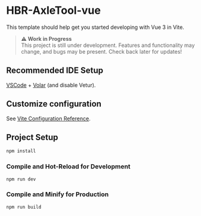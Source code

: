 # HBR-AxleTool-vue

This template should help get you started developing with Vue 3 in Vite.

> **⚠️ Work in Progress**  
> This project is still under development. Features and functionality may change, and bugs may be present. Check back later for updates!


## Recommended IDE Setup

[VSCode](https://code.visualstudio.com/) + [Volar](https://marketplace.visualstudio.com/items?itemName=Vue.volar) (and disable Vetur).

## Customize configuration

See [Vite Configuration Reference](https://vitejs.dev/config/).

## Project Setup

```sh
npm install
```

### Compile and Hot-Reload for Development

```sh
npm run dev
```

### Compile and Minify for Production

```sh
npm run build
```
